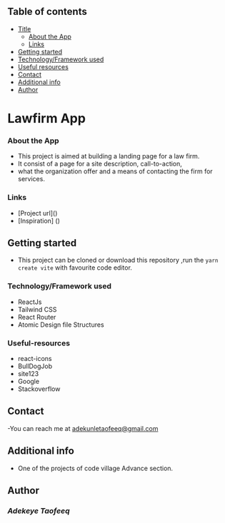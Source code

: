 ## Table of contents

- [Title](#title)
  - [About the App](#About-the-App)
  - [Links](#links)
- [Getting started](#Getting-started)
- [Technology/Framework used](#Technology/Framework-used)
- [Useful resources](#useful-resources)
- [Contact](#Contact)
- [Additional info](#Additional-info)
- [Author](#Author)

# Lawfirm App

### About the App

- This project is aimed at building a landing page for a law firm.
- It consist of a page for a site description, call-to-action,
- what the organization offer and a means of contacting the firm for services.

### Links

- [Project url](<a href="https://lawfirmapp.netlify.app/" target="_blank"></a>)
- [Inspiration] (<a href="https://www.site123.com/templates/preview/4087052" target="_blank"></a>)

## Getting started

- This project can be cloned or download this repository ,run the `yarn create vite` with favourite code editor.

### Technology/Framework used

- ReactJs
- Tailwind CSS
- React Router
- Atomic Design file Structures

### Useful-resources

- react-icons
- BullDogJob
- site123
- Google
- Stackoverflow

## Contact

-You can reach me at <adekunletaofeeq@gmail.com>

## Additional info

- One of the projects of code village Advance section.

## Author

### _*Adekeye Taofeeq*_
